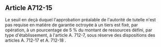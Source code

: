 Article A712-15
----
Le seuil en deçà duquel l'approbation préalable de l'autorité de tutelle n'est
pas requise en matière de garantie octroyée à un tiers est fixé, par opération,
à un pourcentage de 5 % du montant de ressources défini, par type
d'établissement, à l'article A. 712-7, sous réserve des dispositions des
articles A. 712-17 et A. 712-18 .
